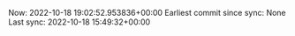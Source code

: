 Now: 2022-10-18 19:02:52.953836+00:00 Earliest commit since sync: None Last sync: 2022-10-18 15:49:32+00:00
